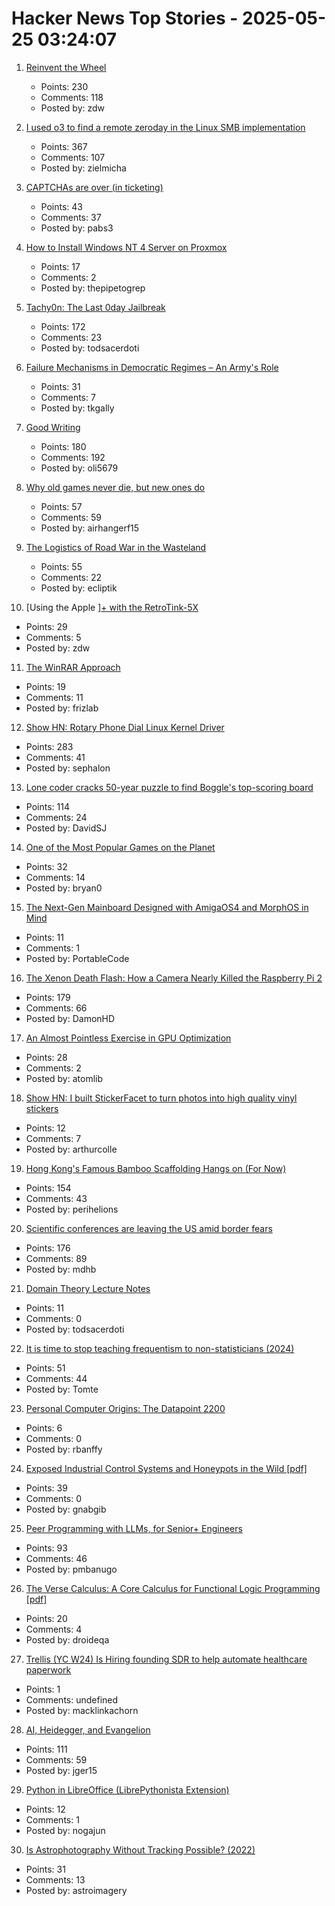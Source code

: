 # Hacker News Top Stories - 2025-05-25 03:24:07

1. [Reinvent the Wheel](https://endler.dev/2025/reinvent-the-wheel/)
   - Points: 230
   - Comments: 118
   - Posted by: zdw

2. [I used o3 to find a remote zeroday in the Linux SMB implementation](https://sean.heelan.io/2025/05/22/how-i-used-o3-to-find-cve-2025-37899-a-remote-zeroday-vulnerability-in-the-linux-kernels-smb-implementation/)
   - Points: 367
   - Comments: 107
   - Posted by: zielmicha

3. [CAPTCHAs are over (in ticketing)](https://behind.pretix.eu/2025/05/23/captchas-are-over/)
   - Points: 43
   - Comments: 37
   - Posted by: pabs3

4. [How to Install Windows NT 4 Server on Proxmox](https://blog.pipetogrep.org/2025/05/23/how-to-install-windows-nt-4-server-on-proxmox/)
   - Points: 17
   - Comments: 2
   - Posted by: thepipetogrep

5. [Tachy0n: The Last 0day Jailbreak](https://blog.siguza.net/tachy0n/)
   - Points: 172
   - Comments: 23
   - Posted by: todsacerdoti

6. [Failure Mechanisms in Democratic Regimes – An Army's Role](https://angrystaffofficer.com/2025/03/02/failure-mechanisms-in-democratic-regimes-an-armys-role/)
   - Points: 31
   - Comments: 7
   - Posted by: tkgally

7. [Good Writing](https://paulgraham.com/goodwriting.html)
   - Points: 180
   - Comments: 192
   - Posted by: oli5679

8. [Why old games never die, but new ones do](https://pleromanonx86.wordpress.com/2025/05/06/why-old-games-never-die-but-new-ones-do/)
   - Points: 57
   - Comments: 59
   - Posted by: airhangerf15

9. [The Logistics of Road War in the Wasteland](https://acoup.blog/2025/05/23/collections-the-logistics-of-road-war-in-the-wasteland/)
   - Points: 55
   - Comments: 22
   - Posted by: ecliptik

10. [Using the Apple ][+ with the RetroTink-5X](https://nicole.express/2025/apple-ii-more-like-apple-5x.html)
   - Points: 29
   - Comments: 5
   - Posted by: zdw

11. [The WinRAR Approach](https://basicappleguy.com/basicappleblog/the-winrar-approach)
   - Points: 19
   - Comments: 11
   - Posted by: frizlab

12. [Show HN: Rotary Phone Dial Linux Kernel Driver](https://gitlab.com/sephalon/rotary_dial_kmod)
   - Points: 283
   - Comments: 41
   - Posted by: sephalon

13. [Lone coder cracks 50-year puzzle to find Boggle's top-scoring board](https://www.ft.com/content/0ab64ced-1ed1-466d-acd3-78510d10c3a1)
   - Points: 114
   - Comments: 24
   - Posted by: DavidSJ

14. [One of the Most Popular Games on the Planet](https://kotaku.com/grow-a-garden-roblox-5-million-active-users-record-pc-1851781824)
   - Points: 32
   - Comments: 14
   - Posted by: bryan0

15. [The Next-Gen Mainboard Designed with AmigaOS4 and MorphOS in Mind](https://mirari.vitasys.nl/)
   - Points: 11
   - Comments: 1
   - Posted by: PortableCode

16. [The Xenon Death Flash: How a Camera Nearly Killed the Raspberry Pi 2](https://magnus919.com/2025/05/the-xenon-death-flash-how-a-camera-nearly-killed-the-raspberry-pi-2/)
   - Points: 179
   - Comments: 66
   - Posted by: DamonHD

17. [An Almost Pointless Exercise in GPU Optimization](https://blog.speechmatics.com/pointless-gpu-optimization-exercise)
   - Points: 28
   - Comments: 2
   - Posted by: atomlib

18. [Show HN: I built StickerFacet to turn photos into high quality vinyl stickers](https://stickerfacet.com)
   - Points: 12
   - Comments: 7
   - Posted by: arthurcolle

19. [Hong Kong's Famous Bamboo Scaffolding Hangs on (For Now)](https://www.nytimes.com/2025/05/24/world/asia/hongkong-bamboo-scaffolding.html)
   - Points: 154
   - Comments: 43
   - Posted by: perihelions

20. [Scientific conferences are leaving the US amid border fears](https://www.nature.com/articles/d41586-025-01636-5)
   - Points: 176
   - Comments: 89
   - Posted by: mdhb

21. [Domain Theory Lecture Notes](https://liamoc.net/forest/dt-001Y/index.xml)
   - Points: 11
   - Comments: 0
   - Posted by: todsacerdoti

22. [It is time to stop teaching frequentism to non-statisticians (2024)](https://arxiv.org/abs/1201.2590)
   - Points: 51
   - Comments: 44
   - Posted by: Tomte

23. [Personal Computer Origins: The Datapoint 2200](https://thechipletter.substack.com/p/personal-computer-origins-the-datapoint)
   - Points: 6
   - Comments: 0
   - Posted by: rbanffy

24. [Exposed Industrial Control Systems and Honeypots in the Wild [pdf]](https://gsmaragd.github.io/publications/EuroSP2025-ICS/EuroSP2025-ICS.pdf)
   - Points: 39
   - Comments: 0
   - Posted by: gnabgib

25. [Peer Programming with LLMs, for Senior+ Engineers](https://pmbanugo.me/blog/peer-programming-with-llms)
   - Points: 93
   - Comments: 46
   - Posted by: pmbanugo

26. [The Verse Calculus: A Core Calculus for Functional Logic Programming [pdf]](https://simon.peytonjones.org/assets/pdfs/verse-March23.pdf)
   - Points: 20
   - Comments: 4
   - Posted by: droideqa

27. [Trellis (YC W24) Is Hiring founding SDR to help automate healthcare paperwork](https://www.ycombinator.com/companies/trellis/jobs/7Ru1X1P-founding-sdr)
   - Points: 1
   - Comments: undefined
   - Posted by: macklinkachorn

28. [AI, Heidegger, and Evangelion](https://fakepixels.substack.com/p/ai-heidegger-and-evangelion)
   - Points: 111
   - Comments: 59
   - Posted by: jger15

29. [Python in LibreOffice (LibrePythonista Extension)](https://extensions.libreoffice.org/en/extensions/show/99231)
   - Points: 12
   - Comments: 1
   - Posted by: nogajun

30. [Is Astrophotography Without Tracking Possible? (2022)](https://astroimagery.com/astrophotography/heres-how-to-do-astrophotography-without-tracking/)
   - Points: 31
   - Comments: 13
   - Posted by: astroimagery

